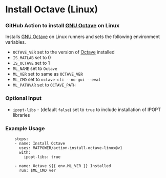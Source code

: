 Install Octave (Linux)
======================

### GitHub Action to install [GNU Octave][1] on Linux

Installs [GNU Octave][1] on Linux runners and sets the following environment
variables.
- `OCTAVE_VER` set to the version of [Octave][1] installed
- `IS_MATLAB` set to 0
- `IS_OCTAVE` set to 1
- `ML_NAME` set to `Octave`
- `ML_VER` set to same as `OCTAVE_VER`
- `ML_CMD` set to `octave-cli --no-gui --eval`
- `ML_PATHVAR` set to `OCTAVE_PATH`

### Optional Input

- `ipopt-libs` - (default `false`) set to `true` to include installation
  of IPOPT libraries

### Example Usage
```
    steps:
    - name: Install Octave
      uses: MATPOWER/action-install-octave-linux@v1
      with:
        ipopt-libs: true

    - name: Octave ${{ env.ML_VER }} Installed
      run: $ML_CMD ver
```

[1]: https://octave.org
